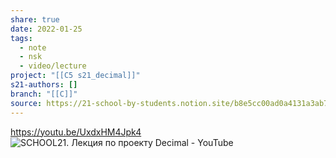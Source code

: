```yaml
---
share: true
date: 2022-01-25
tags:
  - note
  - nsk
  - video/lecture
project: "[[C5 s21_decimal]]"
s21-authors: []
branch: "[[C]]"
source: https://21-school-by-students.notion.site/b8e5cc00ad0a4131a3ab74fd2feb2948
---
```


https://youtu.be/UxdxHM4Jpk4
![SCHOOL21. Лекция по проекту Decimal - YouTube](https://youtu.be/UxdxHM4Jpk4)

